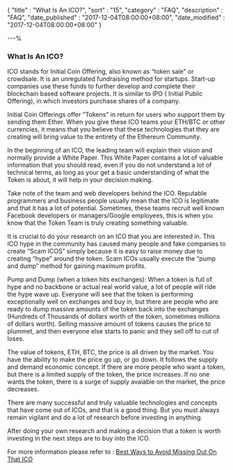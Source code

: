 {
"title"       : "What Is An ICO?",
"sort"        : "15",
"category"    : "FAQ",
"description" : "FAQ",
"date_published" : "2017-12-04T08:00:00+08:00",
"date_modified"  : "2017-12-04T08:00:00+08:00"
}

---%

### What Is An ICO?

ICO stands for Initial Coin Offering, also known as “token sale” or crowdsale. It is an unregulated fundraising method for startups. Start-up companies use these funds to further develop and complete their blockchain based software projects. It is similar to IPO ( Initial Public Offering), in which investors purchase shares of a company. 

Initial Coin Offerings offer “Tokens” in return for users who support them by sending them Ether. When you give these ICO teams your ETH/BTC or other currencies, it means that you believe that these technologies that they are creating will bring value to the entirety of the Ethereum Community.

In the beginning of an ICO, the leading team will explain their vision and normally provide a White Paper. This White Paper contains a lot of valuable information that you should read, even if you do not understand a lot of technical terms, as long as your get a basic understanding of what the Token is about, it will help in your decision making. 

Take note of the team and web developers behind the ICO. Reputable programmers and business people usually mean that the ICO is legitimate and that it has a lot of potential. Sometimes, these teams recruit well known Facebook developers or managers/Google employees, this is when you know that the Token Team is truly creating something valuable. 

It is crucial to do your research on an ICO that you are interested in. This ICO hype in the community has caused many people and fake companies to create “Scam ICOS” simply because it is easy to raise money due to creating “hype” around the token. Scam ICOs usually execute the “pump and dump” method for gaining maximum profits. 

Pump and Dump (when a token hits exchanges): When a token is full of hype and no backbone or actual real world value, a lot of people will ride the hype wave up. Everyone will see that the token is performing exceptionally well on exchanges and buy in, but there are people who are ready to dump massive amounts of the token back into the exchanges (Hundreds of Thousands of dollars worth of the token, sometimes millions of dollars worth). Selling massive amount of tokens causes the price to plummet, and then everyone else starts to panic and they sell off to cut of loses. 

The value of tokens, ETH, BTC, the price is all driven by the market. You have the ability to make the price go up, or go down. It follows the supply and demand economic concept. If there are more people who want a token, but there is a limited supply of the token, the price increases. If no one wants the token, there is a surge of supply avaiable on the market, the price decreases. 

There are many successful and truly valuable technologies and concepts that have come out of ICOs, and that is a good thing. But you must always remain vigilant and do a lot of research before investing in anything. 

After doing your own research and making a decision that a token is worth investing in the next steps are to buy into the ICO. 

For more information please refer to : [Best Ways to Avoid Missing Out On That ICO](https://myetherwallet.github.io/knowledge-base/best-of/how-not-to-miss-out-on-ico.html)